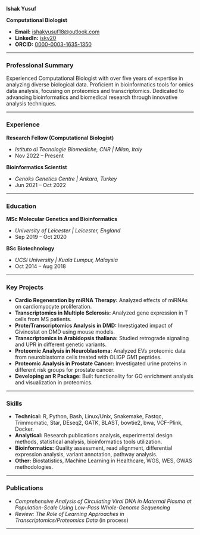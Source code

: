 **Ishak Yusuf**

**Computational Biologist**

- **Email:** ishakyusuf18@outlook.com
- **LinkedIn:** [isky20](https://www.linkedin.com/in/isky20/)
- **ORCID:** [0000-0003-1635-1350](https://orcid.org/0000-0003-1635-1350)

---

### **Professional Summary**

Experienced Computational Biologist with over five years of expertise in analyzing diverse biological data. Proficient in bioinformatics tools for omics data analysis, focusing on proteomics and transcriptomics. Dedicated to advancing bioinformatics and biomedical research through innovative analysis techniques.

---

### **Experience**

**Research Fellow (Computational Biologist)**
- *Istituto di Tecnologie Biomediche, CNR | Milan, Italy*
- Nov 2022 – Present

**Bioinformatics Scientist**
- *Genoks Genetics Centre | Ankara, Turkey*
- Jun 2021 – Oct 2022

---

### **Education**

**MSc Molecular Genetics and Bioinformatics**
- *University of Leicester | Leicester, England*
- Sep 2019 – Oct 2020

**BSc Biotechnology**
- *UCSI University | Kuala Lumpur, Malaysia*
- Oct 2014 – Aug 2018

---

### **Key Projects**

- **Cardio Regeneration by miRNA Therapy:** Analyzed effects of miRNAs on cardiomyocyte proliferation.
- **Transcriptomics in Multiple Sclerosis:** Analyzed gene expression in T cells from MS patients.
- **Prote/Transcriptomics Analysis in DMD:** Investigated impact of Givinostat on DMD using mouse models.
- **Transcriptomics in Arabidopsis thaliana:** Studied retrograde signaling and UPR in different genetic variants.
- **Proteomic Analysis in Neuroblastoma:** Analyzed EVs proteomic data from neuroblastoma cells treated with OLIGP GM1 peptides.
- **Proteomic Analysis in Prostate Cancer:** Investigated urine proteins in different risk groups for prostate cancer.
- **Developing an R Package:** Built functionality for GO enrichment analysis and visualization in proteomics.

---

### **Skills**

- **Technical:** R, Python, Bash, Linux/Unix, Snakemake, Fastqc, Trimmomatic, Star, DEseq2, GATK, BLAST, bowtie2, bwa, VCF-Plink, Docker.
- **Analytical:** Research publications analysis, experimental design methods, statistical analysis, bioinformatics tools utilization.
- **Bioinformatics:** Quality assessment, read alignment, differential expression analysis, variant annotation, pathway analysis.
- **Other:** Biostatistics, Machine Learning in Healthcare, WGS, WES, GWAS methodologies.

---

### **Publications**

- *Comprehensive Analysis of Circulating Viral DNA in Maternal Plasma at Population-Scale Using Low-Pass Whole-Genome Sequencing*
- *Review: The Role of Learning Approaches in Transcriptomics/Proteomics Data* (in process)

---

